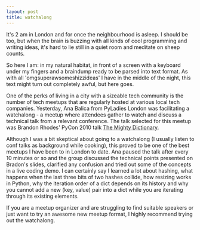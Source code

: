 ```yaml
---
layout: post
title: watchalong
---
```


It's 2 am in London and for once the neighbourhood is asleep. I should be too, but when the brain is buzzing with all kinds of cool programming and writing ideas, it's hard to lie still in a quiet room and meditate on sheep counts. 

So here I am: in my natural habitat, in front of a screen with a keyboard under my fingers and a braindump ready to be parsed into text format. As with all 'omgsuperawsomeshizzideas' I have in the middle of the night, this text might turn out completely awful, but here goes.  

One of the perks of living in a city with a sizeable tech community is the number of tech meetups that are regularly hosted at various local tech companies. Yesterday, Ana Balica from PyLadies London was facilitating a watchalong - a meetup where attendees gather to watch and discuss a technical talk from a relevant conference. The talk selected for this meetup was Brandon Rhodes' PyCon 2010 talk [The Mighty Dictionary](https://www.youtube.com/watch?v=C4Kc8xzcA68).

Although I was a bit skeptical about going to a watchalong (I usually listen to conf talks as background while cooking), this proved to be one of the best meetups I have been to in London to date. Ana paused the talk after every 10 minutes or so and the group discussed the technical points presented on Bradon's slides, clarified any confusion and tried out some of the concepts in a live coding demo. I can certainly say I learned a lot about hashing, what happens when the last three bits of two hashes collide, how resizing works in Python, why the iteration order of a dict depends on its history and why you cannot add a new (key, value) pair into a dict while you are iterating through its existing elements.  

If you are a meetup organizer and are struggling to find suitable speakers or just want to try an awesome new meetup format, I highly recommend trying out the watchalong. 


